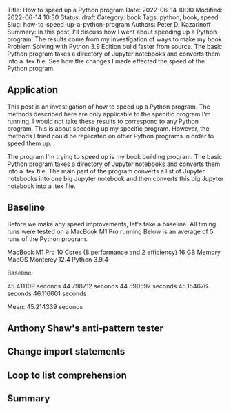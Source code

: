 Title: How to speed up a Python program
Date: 2022-06-14 10:30
Modified: 2022-06-14 10:30
Status: draft
Category: book
Tags: python, book, speed
Slug: how-to-speed-up-a-python-program
Authors: Peter D. Kazarinoff
Summary: In this post, I'll discuss how I went about speeding up a Python program. The results come from my investigation of ways to make my book Problem Solving with Python 3.9 Edition build faster from source. The basic Python program takes a directory of Jupyter notebooks and converts them into a .tex file. See how the changes I made effected the speed of the Python program.

## Application 

This post is an investigation of how to speed up a Python program. The methods described here are only applicable to the specific program I'm running. I would not take these results to correspond to any Python program. This is about speeding up my specific program. However, the methods I tried could be replicated on other Python programs in order to speed them up.

The program I'm trying to speed up is my book building program. The basic Python program takes a directory of Jupyter notebooks and converts them into a .tex file. The main part of the program converts a list of Jupyter notebooks into one big Jupyter notebook and then converts this big Jupyter notebook into a .tex file.

## Baseline

Before we make any speed improvements, let's take a baseline. All timing runs were tested on a MacBook M1 Pro running Below is an average of 5 runs of the Python program.

MacBook M1 Pro
10 Cores (8 performance and 2 efficiency)
16 GB Memory
MacOS Monterey 12.4
Python 3.9.4

Baseline: 

45.411109 seconds
44.798712 seconds
44.590597 seconds
45.154676 seconds
46.116601 seconds

Mean: 45.214339 seconds

## Anthony Shaw's anti-pattern tester

## Change import statements

## Loop to list comprehension

## Summary
